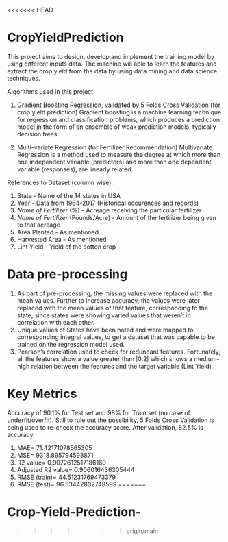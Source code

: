 <<<<<<< HEAD
# CropYieldPrediction
This project aims to design, develop and implement the training model by using different inputs data. The machine will able to learn the features and extract the crop yield from the data by using data mining and data science techniques.

Algorithms used in this project:
1. Gradient Boosting Regression, validated by 5 Folds Cross Validation (for crop yield prediction)
Gradient boosting is a machine learning technique for regression and classification problems, which produces a prediction model in the form of an ensemble of weak prediction models, typically decision trees.

2. Multi-variate Regression (for Fertilizer Recommendation)
Multivariate Regression is a method used to measure the degree at which more than one independent variable (predictors) and more than one dependent variable (responses), are linearly related.

References to Dataset (column wise):
1. State - Name of the 14 states in USA
2. Year - Data from 1964-2017 (Historical occurences and records)
3. _Name of Fertilizer_ (%) - Acreage receiving the particular fertilizer
4. _Name of Fertilizer_ (Pounds/Acre) - Amount of the fertilizer being given to that acreage
5. Area Planted - As mentioned
6. Harvested Area - As mentioned
7. Lint Yield - Yield of the cotton crop

# Data pre-processing
1. As part of pre-processing, the missing values were replaced with the mean values. Further to increase accuracy, the values were later replaced with the mean values of that feature, corresponding to the state; since states were showing varied values that weren’t in correlation with each other. 
2. Unique values of States have been noted and were mapped to corresponding integral values, to get a dataset that was capable to be trained on the regression model used. 
3. Pearson’s correlation used to check for redundant features. Fortunately, all the features show a value greater than |0.2| which shows a medium-high relation between the features and the target variable (Lint Yield)

# Key Metrics
Accuracy of 90.1% for Test set and 98% for Train set (no case of underfit/overfit). Still to rule out the possibility, 5 Folds Cross Validation is being used to re-check the accuracy score. After validation, 82.5% is accuracy.
1. MAE=  71.42171078565305
2. MSE=  9318.895794593871
3. R2 value=  0.9072612517186169
4. Adjusted R2 value=  0.906016436305444
5. RMSE (train)=  44.51231769473379
6. RMSE (test)=  96.53442802748599
=======
# Crop-Yield-Prediction-
>>>>>>> origin/main
